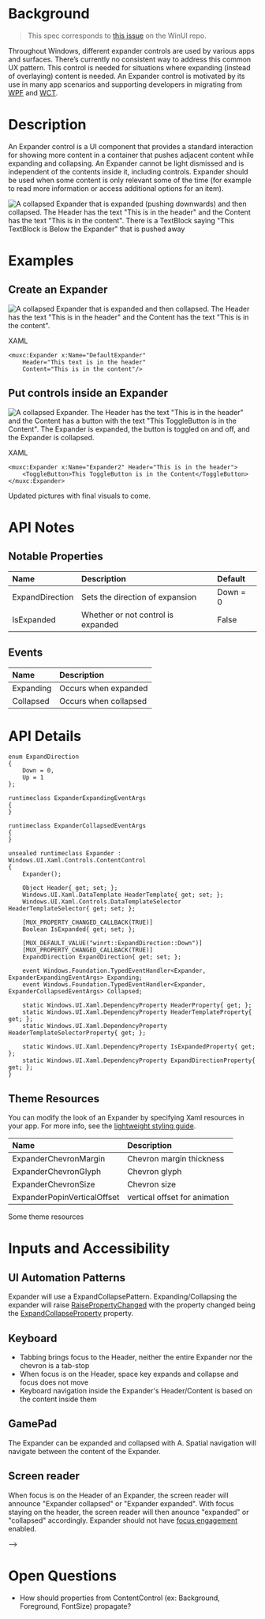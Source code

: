 <!-- The purpose of this spec is to describe a new feature and
its APIs that make up a new feature in WinUI. -->

<!-- There are two audiences for the spec. The first are people
that want to evaluate and give feedback on the API, as part of
the submission process.  When it's complete
it will be incorporated into the public documentation at
docs.microsoft.com (http://docs.microsoft.com/uwp/toolkits/winui/).
Hopefully we'll be able to copy it mostly verbatim.
So the second audience is everyone that reads there to learn how
and why to use this API. -->

# Background
<!-- Use this section to provide background context for the new API(s) 
in this spec. -->

<!-- This section and the appendix are the only sections that likely
do not get copied to docs.microsoft.com; they're just an aid to reading this spec. -->

<!-- If you're modifying an existing API, included a link here to the
existing page(s) -->

<!-- For example, this section is a place to explain why you're adding this API rather than
modifying an existing API. -->

<!-- For example, this is a place to provide a brief explanation of some dependent
area, just explanation enough to understand this new API, rather than telling
the reader "go read 100 pages of background information posted at ...". -->
 > This spec corresponds to [this issue](https://github.com/microsoft/microsoft-ui-xaml/issues/3279) on the WinUI repo. 

Throughout Windows, different expander controls are used by various apps and surfaces. There’s currently no consistent way to address this common UX pattern. This control is needed for situations where expanding (instead of overlaying) content is needed.  An Expander control is motivated by its use in many app scenarios and supporting developers in migrating from [WPF](https://docs.microsoft.com/en-us/dotnet/desktop/wpf/controls/expander-overview?view=netframeworkdesktop-4.8) and [WCT](https://docs.microsoft.com/en-us/windows/communitytoolkit/controls/expander).  

# Description
<!-- Use this section to provide a brief description of the feature.
For an example, see the introduction to the PasswordBox control 
(http://docs.microsoft.com/windows/uwp/design/controls-and-patterns/password-box). -->
An Expander control is a UI component that provides a standard interaction for showing more content in a container that pushes adjacent content while expanding and collapsing. An Expander cannot be light dismissed and is independent of the contents inside it, including controls. Expander should be used when some content is only relevant some of the time (for example to read more information or access additional options for an item). 

![A collapsed Expander that is expanded (pushing downwards) and then collapsed. The Header has the text "This is in the header" and the Content has the text "This is in the content". There is a TextBlock saying "This TextBlock is Below the Expander" that is pushed away](images/Expander_with_textblock.gif)
# Examples
<!-- Use this section to explain the features of the API, showing
example code with each description. The general format is: 
  feature explanation,
  example code
  feature explanation,
  example code
  etc.-->
  
<!-- Code samples should be in C# and/or C++/WinRT -->

<!-- As an example of this section, see the Examples section for the PasswordBox control 
(https://docs.microsoft.com/windows/uwp/design/controls-and-patterns/password-box#examples). -->

## Create an Expander

![A collapsed Expander that is expanded and then collapsed. The Header has the text "This is in the header" and the Content has the text "This is in the content".](images/Expander.gif)

XAML
~~~~
<muxc:Expander x:Name="DefaultExpander" 
    Header="This text is in the header" 
    Content="This is in the content"/>
~~~~
## Put controls inside an Expander
![A collapsed Expander. The Header has the text "This is in the header" and the Content has a button with the text "This ToggleButton is in the Content". The Expander is expanded, the button is toggled on and off, and the Expander is collapsed. ](images/expander_togglebutton.gif)

XAML
~~~~
<muxc:Expander x:Name="Expander2" Header="This is in the header"> 
    <ToggleButton>This ToggleButton is in the Content</ToggleButton>
</muxc:Expander>
~~~~

Updated pictures with final visuals to come. 

# API Notes
<!-- Option 1: Give a one or two line description of each API (type
and member), or at least the ones that aren't obvious
from their name.  These descriptions are what show up
in IntelliSense. For properties, specify the default value of the property if it
isn't the type's default (for example an int-typed property that doesn't default to zero.) -->

<!-- Option 2: Put these descriptions in the below API Details section,
with a "///" comment above the member or type. -->
## Notable Properties
| Name | Description | Default |
| :---------- | :------- | :------- |
| ExpandDirection | Sets the direction of expansion | Down = 0 |
| IsExpanded | Whether or not control is expanded | False |

## Events
| Name | Description | 
| :---------- | :------- | 
| Expanding | Occurs when expanded |
| Collapsed| Occurs when collapsed |

# API Details
<!-- The exact API, in MIDL3 format (https://docs.microsoft.com/en-us/uwp/midl-3/) -->
~~~~
enum ExpandDirection
{
    Down = 0,
    Up = 1
};

runtimeclass ExpanderExpandingEventArgs
{
}

runtimeclass ExpanderCollapsedEventArgs
{
}
 
unsealed runtimeclass Expander : Windows.UI.Xaml.Controls.ContentControl
{
    Expander();

    Object Header{ get; set; };
    Windows.UI.Xaml.DataTemplate HeaderTemplate{ get; set; };
    Windows.UI.Xaml.Controls.DataTemplateSelector HeaderTemplateSelector{ get; set; };

    [MUX_PROPERTY_CHANGED_CALLBACK(TRUE)]
    Boolean IsExpanded{ get; set; };

    [MUX_DEFAULT_VALUE("winrt::ExpandDirection::Down")]
    [MUX_PROPERTY_CHANGED_CALLBACK(TRUE)]
    ExpandDirection ExpandDirection{ get; set; };

    event Windows.Foundation.TypedEventHandler<Expander, ExpanderExpandingEventArgs> Expanding;
    event Windows.Foundation.TypedEventHandler<Expander, ExpanderCollapsedEventArgs> Collapsed;

    static Windows.UI.Xaml.DependencyProperty HeaderProperty{ get; };
    static Windows.UI.Xaml.DependencyProperty HeaderTemplateProperty{ get; };
    static Windows.UI.Xaml.DependencyProperty HeaderTemplateSelectorProperty{ get; };

    static Windows.UI.Xaml.DependencyProperty IsExpandedProperty{ get; };
    static Windows.UI.Xaml.DependencyProperty ExpandDirectionProperty{ get; };
}
~~~~

## Theme Resources
You can modify the look of an Expander by specifying Xaml resources in your app. For more info, see the [lightweight styling guide](https://docs.microsoft.com/en-us/windows/uwp/design/controls-and-patterns/xaml-styles#lightweight-styling).

| Name| Description | 
| :---------- | :------- | 
| ExpanderChevronMargin | Chevron margin thickness| 
| ExpanderChevronGlyph | Chevron glyph| 
| ExpanderChevronSize | Chevron size|
| ExpanderPopinVerticalOffset | vertical offset for animation| 

Some theme resources

# Inputs and Accessibility
## UI Automation Patterns
Expander will use a ExpandCollapsePattern. Expanding/Collapsing the expander will raise [RaisePropertyChanged](https://docs.microsoft.com/en-us/uwp/api/windows.ui.xaml.automation.peers.automationpeer.raisepropertychangedevent?view=winrt-19041) with the property changed being the [ExpandCollapseProperty](https://docs.microsoft.com/en-us/uwp/api/windows.ui.xaml.automation.expandcollapsepatternidentifiers.expandcollapsestateproperty?view=winrt-19041) property.

## Keyboard
* Tabbing brings focus to the Header, neither the entire Expander nor the chevron is a tab-stop
* When focus is on the Header, space key expands and collapse and focus does not move
* Keyboard navigation inside the Expander's Header/Content is based on the content inside them

## GamePad
The Expander can be expanded and collapsed with A. Spatial navigation will navigate between the content of the Expander. 

## Screen reader
When focus is on the Header of an Expander, the screen reader will announce "Expander collapsed" or "Expander expanded". With focus staying on the header, the screen reader will then anounce "expanded" or "collapsed" accordingly. Expander should not have [focus engagement](https://docs.microsoft.com/en-us/windows/uwp/design/input/gamepad-and-remote-interactions#focus-engagement) enabled. 

<!-- # Appendix
<!-- Anything else that you want to write down for posterity, but 
that isn't necessary to understand the purpose and usage of the API.
For example, implementation details. --> -->

# Open Questions
* How should properties from ContentControl (ex: Background, Foreground, FontSize) propagate?